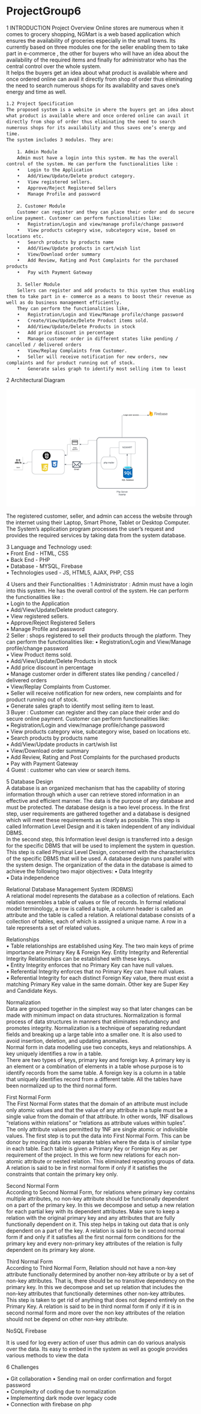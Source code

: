 # ProjectGroup6
1 INTRODUCTION 
    Project Overview 
    Online stores are numerous when it comes to grocery shopping, NGMart is a web based application which ensures the availability of groceries especially in the small towns. Its currently based on three modules one for the seller enabling them to take part in e-commerce , the other for buyers who will have an idea about the availability of the required items and finally for administrator who has the central control over the whole system.  
    It helps the buyers get an idea about what product is available where and once ordered online can avail it directly from shop of order thus eliminating the need to search numerous shops for its availability and saves one’s energy and time as well.  
 
    1.2 Project Specification 
    The proposed system is a website in where the buyers get an idea about what product is available where and once ordered online can avail it directly from shop of order thus eliminating the need to search numerous shops for its availability and thus saves one’s energy and time. 
    The system includes 3 modules. They are: 
 
        1. Admin Module 
        Admin must have a login into this system. He has the overall control of the system. He can perform the functionalities like : 
        •	Login to the Application 
        •	Add/View/Update/Delete product category. 
        •	View registered sellers. 
        •	Approve/Reject Registered Sellers 
        •	Manage Profile and password 
        
        2. Customer Module 
        Customer can register and they can place their order and do secure online payment. Customer can perform functionalities like: 
        •	Registration/Login and view/manage profile/change password 
        •	View products category wise, subcategory wise, based on locations etc. 
        •	Search products by products name 
        •	Add/View/Update products in cart/wish list 
        •	View/Download order summary 
        •	Add Review, Rating and Post Complaints for the purchased products 
        •	Pay with Payment Gateway 
        
        3. Seller Module 
        Sellers can register and add products to this system thus enabling them to take part in e- commerce as a means to boost their revenue as well as do business management efficiently. 
        They can perform the functionalities like, 
        •	Registration/Login and View/Manage profile/change password
        •	Create/View/Update/Delete Product items sold. 
        •	Add/View/Update/Delete Products in stock
        •	Add price discount in percentage 
        •	Manage customer order in different states like pending / cancelled / delivered orders
        •	View/Replay Complaints from Customer. 
        •	Seller will receive notification for new orders, new complaints and for product running out of stock. 
        •	Generate sales graph to identify most selling item to least

2 Architectural Diagram 
 
![Architectural Diagram](https://github.com/anjana-varadan/Assignment04/blob/main/MicrosoftTeams-image%20(5).png)

The registered customer, seller, and admin can access the website through the  internet using their Laptop, Smart Phone, Tablet or Desktop Computer. The System’s application program processes the user’s request and provides the required services by taking data from the system database. 
 
3 Language and Technology used:<br />
    • Front End - HTML, CSS<br />
    • Back End - PHP<br />
    • Database - MYSQL, Firebase<br />
    • Technologies used - JS, HTML5, AJAX, PHP, CSS<br />

4 Users and their Functionalities :
    1 Administrator : Admin must have a login into this system. He has the overall control of the system. He can perform the functionalities like :<br />
        • Login to the Application<br />
        • Add/View/Update/Delete product category.<br />
        • View registered sellers.<br />
        • Approve/Reject Registered Sellers<br />
        • Manage Profile and password<br />
    2 Seller : shops registered to sell their products through the platform. They can perform the functionalities like:
        • Registration/Login and View/Manage profile/change password<br />
        • View Product items sold.<br />
        • Add/View/Update/Delete Products in stock<br />
        • Add price discount in percentage<br />
        • Manage customer order in different states like pending / cancelled /
        delivered orders<br />
        • View/Replay Complaints from Customer.<br />
        • Seller will receive notification for new orders, new complaints and for
        product running out of stock.<br />
        • Generate sales graph to identify most selling item to least.<br />
    3 Buyer : Customer can register and they can place their order and do
    secure online payment. Customer can perform functionalities like:<br />
        • Registration/Login and view/manage profile/change password<br />
        • View products category wise, subcategory wise, based on locations etc.<br />
        • Search products by products name<br />
        • Add/View/Update products in cart/wish list<br />
        • View/Download order summary<br />
        • Add Review, Rating and Post Complaints for the purchased products<br />
        • Pay with Payment Gateway<br />
    4 Guest : customer who can view or search items.<br />

5 Database Design 
<br />
A database is an organized mechanism that has the capability of storing information through which a user can retrieve stored information in an effective and efficient manner. The data is the purpose of any database and must be protected. 
The database design is a two level process. In the first step, user requirements are gathered together and a database is designed which will meet these requirements as clearly as possible. This step is called Information Level Design and it is taken independent of any individual DBMS. <br />
In the second step, this Information level design is transferred into a design for the specific DBMS that will be used to implement the system in question. This step is called Physical Level Design, concerned with the characteristics of the specific DBMS that will be used. A database design runs parallel with the system design. The organization of the data in the database is aimed to achieve the following two major objectives: 
•	Data Integrity <br />
•	Data independence <br />
 
Relational Database Management System (RDBMS) <br />
A relational model represents the database as a collection of relations. Each relation resembles a table of values or file of records. In formal relational model terminology, a row is called a tuple, a column header is called an attribute and the table is called a relation. A relational database consists of a collection of tables, each of which is assigned a unique name. A row in a tale represents a set of related values. <br />
 
Relationships <br />
•	Table relationships are established using Key. The two main keys of prime importance are Primary Key & Foreign Key. Entity Integrity and Referential Integrity  Relationships can be established with these keys. <br />
•	Entity Integrity enforces that no Primary Key can have null values. <br />
•	Referential Integrity enforces that no Primary Key can have null values. <br />
•	Referential Integrity for each distinct Foreign Key value, there must exist a matching Primary Key value in the same domain. Other key are Super Key and Candidate Keys. <br />
 
Normalization <br />
Data are grouped together in the simplest way so that later changes can be made with minimum impact on data structures. Normalization is formal process of data structures in manners that eliminates redundancy and promotes integrity. 
Normalization is a technique of separating redundant fields and breaking up a large table into a smaller one. It is also used to avoid insertion, deletion, and updating anomalies.  <br />
Normal form in data modelling use two concepts, keys and relationships. A key uniquely identifies a row in a table.  
There are two types of keys, primary key and foreign key. A primary key is an element or a combination of elements in a table whose purpose is to identify records from the same table. A foreign key is a column in a table that uniquely identifies record from a different table. All the tables have been normalized up to the third normal form. <br />

First Normal Form <br />
The First Normal Form states that the domain of an attribute must include only atomic values and that the value of any attribute in a tuple must be a single value from the domain of that attribute. In other words, 1NF disallows “relations within relations” or “relations as attribute values within tuples”. The only attribute values permitted by 1NF are single atomic or indivisible values. The first step is to put the data into First Normal Form. This can be donor by moving data into separate tables where the data is of similar type in each table. Each table is given a Primary Key or Foreign Key as per requirement of the project. In this we form new relations for each non-atomic attribute or nested relation. This eliminated repeating groups of data. A relation is said to be in first normal form if only if it satisfies the constraints that contain the primary key only. <br />
 
Second Normal Form <br />
According to Second Normal Form, for relations where primary key contains multiple attributes, no non-key attribute should be functionally dependent on a part of the primary key. In this we decompose and setup a new relation for each partial key with its dependent attributes. Make sure to keep a relation with the original primary key and any attributes that are fully functionally dependent on it. This step helps in taking out data that is only dependent on a part of the key.  A relation is said to be in second normal form if and only if it satisfies all the first normal form conditions for the primary key and every non-primary key attributes of the relation is fully dependent on its primary key alone. <br />
 
Third Normal Form <br />
According to Third Normal Form, Relation should not have a non-key attribute functionally determined by another non-key attribute or by a set of non-key attributes. That is, there should be no transitive dependency on the primary key. In this we decompose and set up relation that includes the non-key attributes that functionally determines other non-key attributes. This step is taken to get rid of anything that does not depend entirely on the Primary Key. A relation is said to be in third normal form if only if it is in second normal form and more over the non key attributes of the relation should not be depend on other non-key attribute. <br />
 
NoSQL Firebase<br />

It is used for log every action of user thus admin can do various analysis over the data. Its easy to embed in the system as well as google provides various methods to view the data<br />

6 Challenges<br />

• Git collaboration
• Sending mail on order confirmation and forgot password<br />
• Complexity of coding due to normalization<br />
• Implementing dark mode over legacy code<br />
• Connection with firebase on php<br />
